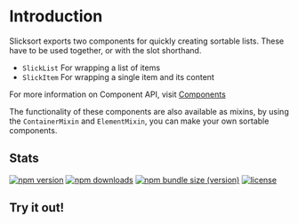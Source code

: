 # Introduction

Slicksort exports two components for quickly creating sortable lists. These have to be used together, or with the slot shorthand.

- `SlickList` For wrapping a list of items
- `SlickItem` For wrapping a single item and its content

For more information on Component API, visit [Components](/components)

The functionality of these components are also available as mixins, by using the `ContainerMixin` and `ElementMixin`, you can make your own sortable components.

## Stats

[![npm version](https://img.shields.io/npm/v/vue-slicksort/next?style=for-the-badge)](https://www.npmjs.com/package/vue-slicksort)
[![npm downloads](https://img.shields.io/npm/dm/vue-slicksort?style=for-the-badge)](https://www.npmjs.com/package/vue-slicksort)
[![npm bundle size (version)](https://img.shields.io/bundlephobia/minzip/vue-slicksort/next?label=gzip&style=for-the-badge)](https://bundlephobia.com/result?p=vue-slicksort@next)
[![license](https://img.shields.io/github/license/mashape/apistatus.svg?maxAge=2592000&style=for-the-badge)](https://github.com/Jexordexan/vue-slicksort/blob/dev/LICENSE)


## Try it out!

<ClientOnly>
  <div class="container">
    <GroupExample win-screen />
  </div>
</ClientOnly>
